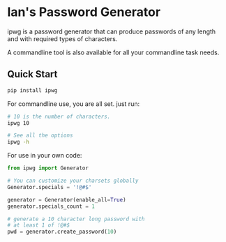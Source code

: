 # Ian's Password Generator

ipwg is a password generator that can produce
passwords of any length and with required types
of characters.

A commandline tool is also available for all your
commandline task needs.

## Quick Start

```bash
pip install ipwg
```

For commandline use, you are all set. just run:

```bash
# 10 is the number of characters.
ipwg 10

# See all the options
ipwg -h
```

For use in your own code:

```python
from ipwg import Generator

# You can customize your charsets globally
Generator.specials = '!@#$'

generator = Generator(enable_all=True)
generator.specials_count = 1

# generate a 10 character long password with
# at least 1 of !@#$
pwd = generator.create_password(10)
```
